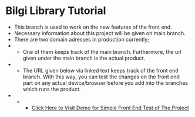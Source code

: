 # Bilgi Library Tutorial

- This branch is used to work on the new features of the front end.
- Necessary information about this project will be given on main branch.
- There are two domain adresses in production currently;
- - One of them keeps track of the main branch. Furthermore, the url given under the main branch is the actual product.
- - The URL given below via linked text keeps track of the front end branch. With this way, you can test the changes on the front end part on any actual device/browser before you add into the branches which runs the product.  
- - - [Click Here to Visit Demo for Simple Front End Test of The Project](https://librarytutorial.netlify.app)
